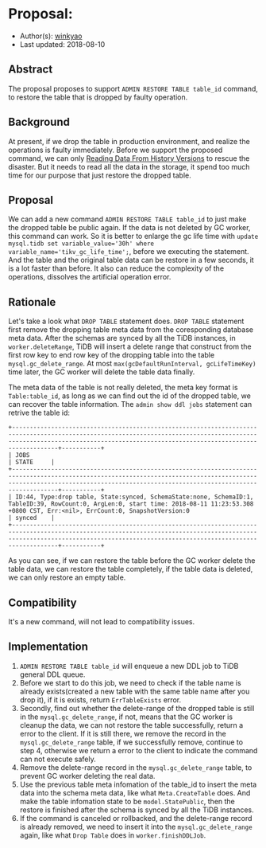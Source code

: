 
# Proposal: 

- Author(s):    [winkyao](https://github.com/winkyao)
- Last updated:  2018-08-10

## Abstract

The proposal proposes to support `ADMIN RESTORE TABLE table_id` command, to restore the table that is dropped by faulty operation.

## Background

At present, if we drop the table in production environment, and realize the operations is faulty immediately. Before we support the proposed command, we can only [Reading Data From History Versions](https://pingcap.com/docs/op-guide/history-read/) to rescue the disaster. But it needs to read all the data in the storage, it spend too much time for our purpose that just restore the dropped table.

## Proposal

We can add a new command `ADMIN RESTORE TABLE table_id` to just make the dropped table be public again. If the data is not deleted by GC worker, this command can work. So it is better to enlarge the gc life time with `update mysql.tidb set variable_value='30h' where variable_name='tikv_gc_life_time';`, before we executing the statement. And the table and the original table data can be restore in a few seconds, it is a lot faster than before. It also can reduce the complexity of the operations, dissolves the artificial operation error.

## Rationale

Let's take a look what `DROP TABLE` statement does. `DROP TABLE` statement first remove the dropping table meta data from the coresponding database meta data. After the schemas are synced by all the TiDB instances, in `worker.deleteRange`, TiDB will insert a delete range that construct from the first row key to end row key of the dropping table into the table `mysql.gc_delete_range`. At most `max(gcDefaultRunInterval, gcLifeTimeKey)` time later, the GC worker will delete the table data finally. 

The meta data of the table is not really deleted, the meta key format is `Table:table_id`, as long as we can find out the id of the dropped table, we can recover the table information. The `admin show ddl jobs` statement can retrive the table id:

```
+-------------------------------------------------------------------------------------------------------------------------------------------------------------------------------------------------------------------------------+-----------+
| JOBS                                                                                                                                                                                                                          | STATE     |
+-------------------------------------------------------------------------------------------------------------------------------------------------------------------------------------------------------------------------------+-----------+
| ID:44, Type:drop table, State:synced, SchemaState:none, SchemaID:1, TableID:39, RowCount:0, ArgLen:0, start time: 2018-08-11 11:23:53.308 +0800 CST, Err:<nil>, ErrCount:0, SnapshotVersion:0                                 | synced    |
+-------------------------------------------------------------------------------------------------------------------------------------------------------------------------------------------------------------------------------+-----------+
```

As you can see, if we can restore the table before the GC worker delete the table data, we can restore the table completely, if the table data is deleted, we can only restore an empty table.

## Compatibility

It's a new command, will not lead to compatibility issues.

## Implementation

1. `ADMIN RESTORE TABLE table_id` will enqueue a new DDL job to TiDB general DDL queue.
2. Before we start to do this job, we need to check if the table name is already exists(created a new table with the same table name after you drop it), if it is exists, return `ErrTableExists` error.
3. Secondly, find out whether the delete-range of the dropped table is still in the `mysql.gc_delete_range`, if not, means that the GC worker is cleanup the data, we can not restore the table successfully, return a error to the client. If it is still there, we remove the record in the `mysql.gc_delete_range` table, if we successfully remove, continue to step 4, otherwise we return a error to the client to indicate the command can not execute safely.
4. Remove the delete-range record in the `mysql.gc_delete_range` table, to prevent GC worker deleting the real data.
5. Use the previous table meta infomation of the table_id to insert the meta data into the schema meta data, like what `Meta.CreateTable` does. And make the table infomation state to be `model.StatePublic`, then the restore is finished after the schema is synced by all the TiDB instances.
6. If the command is canceled or rollbacked, and the delete-range record is already removed, we need to insert it into the `mysql.gc_delete_range` again, like what `Drop Table` does in `worker.finishDDLJob`.

